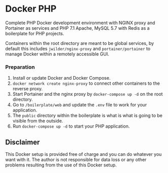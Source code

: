 # Docker PHP
Complete PHP Docker development environment with NGINX proxy and Portainer as services and PHP 7.1 Apache, MySQL 5.7 with Redis as a boilerplate for PHP projects.

Containers within the root directory are meant to be global services, by default this includes `jwilder/nginx-proxy` and `portainer/portainer` to manage Docker within a remotely accessible GUI.

### Preparation
1. Install or update Docker and Docker Compose.
2. `docker network create nginx-proxy` to connect other containers to the reverse proxy.
3. Start Portainer and the nginx proxy by `docker-compose up -d` on the root directory.
4. Go to `/boilerplate/web` and update the `.env` file to work for your application.
5. The `public` directory within the boilerplate is what is what is going to be visible from the outside.
6. Run `docker-compose up -d` to start your PHP application.

## Disclaimer
This Docker setup is provided free of charge and you can do whatever you want with it. The author is not responsible for data loss or any other problems resulting from the use of this Docker setup.